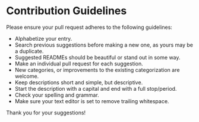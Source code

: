 # Contribution Guidelines


Please ensure your pull request adheres to the following guidelines:

- Alphabetize your entry.	
- Search previous suggestions before making a new one, as yours may be a duplicate.	
- Suggested READMEs should be beautiful or stand out in some way.	
- Make an individual pull request for each suggestion.	
- New categories, or improvements to the existing categorization are welcome.
- Keep descriptions short and simple, but descriptive.
- Start the description with a capital and end with a full stop/period.
- Check your spelling and grammar.
- Make sure your text editor is set to remove trailing whitespace.


Thank you for your suggestions!
